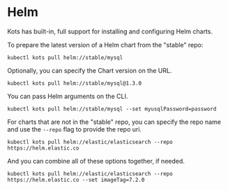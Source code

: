 # Helm

Kots has built-in, full support for installing and configuring Helm charts.

To prepare the latest version of a Helm chart from the "stable" repo:

```shell
kubectl kots pull helm://stable/mysql
```

Optionally, you can specify the Chart version on the URL.

```shell
kubectl kots pull helm://stable/mysql@1.3.0
```

You can pass Helm arguments on the CLI.

```shell
kubectl kots pull helm://stable/mysql --set myusqlPassword=password
```

For charts that are not in the "stable" repo, you can specify the repo name and use the `--repo` flag to provide the repo uri.

```shell
kubectl kots pull helm://elastic/elasticsearch --repo https://helm.elastic.co
```

And you can combine all of these options together, if needed.

```shell
kubectl kots pull helm://elastic/elasticsearch --repo https://helm.elastic.co --set imageTag=7.2.0
```
